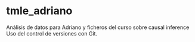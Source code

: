# tmle_adriano
Análisis de datos para Adriano y ficheros del curso sobre causal inference  
Uso del control de versiones con Git.
